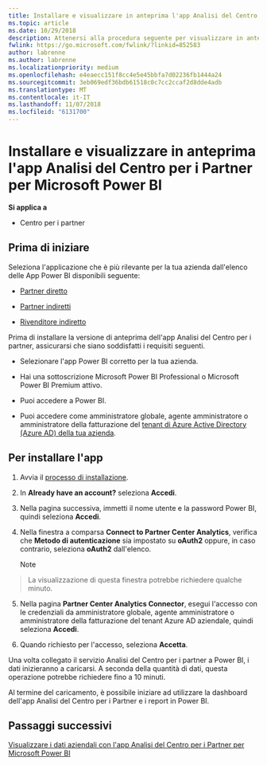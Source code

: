 ```yaml
---
title: Installare e visualizzare in anteprima l'app Analisi del Centro per i Partner per Microsoft Power BI | Centro per i partner
ms.topic: article
ms.date: 10/29/2018
description: Attenersi alla procedura seguente per visualizzare in anteprima l'app Analisi del Centro per i Partner per Power BI (per i partner diretti in CSP).
fwlink: https://go.microsoft.com/fwlink/?linkid=852583
author: labrenne
ms.author: labrenne
ms.localizationpriority: medium
ms.openlocfilehash: e4eaecc151f8cc4e5e45bbfa7d02236fb1444a24
ms.sourcegitcommit: 3eb069edf36bdb61518c0c7cc2ccaf2d8dde4adb
ms.translationtype: MT
ms.contentlocale: it-IT
ms.lasthandoff: 11/07/2018
ms.locfileid: "6131700"
---
```

# <a name="install-and-preview-the-partner-center-analytics-app-for-microsoft-power-bi"></a>Installare e visualizzare in anteprima l'app Analisi del Centro per i Partner per Microsoft Power BI

**Si applica a**

- Centro per i partner

## <a name="before-you-begin"></a>Prima di iniziare

Seleziona l'applicazione che è più rilevante per la tua azienda dall'elenco delle App Power BI disponibili seguente:
- [Partner diretto](https://app.powerbi.com/groups/me/getdata/services/direct-providers-partner-analytics)

- [Partner indiretti](https://app.powerbi.com/groups/me/getdata/services/indirect-providers-partner-analytics)

- [Rivenditore indiretto](https://app.powerbi.com/groups/me/getdata/services/indirect-seller-partner-analytics)

Prima di installare la versione di anteprima dell'app Analisi del Centro per i partner, assicurarsi che siano soddisfatti i requisiti seguenti.

- Selezionare l'app Power BI corretto per la tua azienda.

- Hai una sottoscrizione Microsoft Power BI Professional o Microsoft Power BI Premium attivo.

- Puoi accedere a Power BI.

- Puoi accedere come amministratore globale, agente amministratore o amministratore della fatturazione del [tenant di Azure Active Directory (Azure AD) della tua azienda](azure-active-directory-tenants-and-partner-center.md).

## <a name="to-install-the-app"></a>Per installare l'app

1. Avvia il [processo di installazione](https://app.powerbi.com/getdata/services/partneranalytics?cpcode=PartnerCenterAnalytics&getDataForceConnect=true&alwaysPromptForContentProviderCreds=true).

2. In **Already have an account?** seleziona **Accedi**. 

3.  Nella pagina successiva, immetti il nome utente e la password Power BI, quindi seleziona **Accedi**. 

4.  Nella finestra a comparsa **Connect to Partner Center Analytics**, verifica che **Metodo di autenticazione** sia impostato su **oAuth2** oppure, in caso contrario, seleziona **oAuth2** dall'elenco. 

    > [!NOTE]  
>  La visualizzazione di questa finestra potrebbe richiedere qualche minuto.

5.  Nella pagina **Partner Center Analytics Connector**, esegui l'accesso con le credenziali da amministratore globale, agente amministratore o amministratore della fatturazione del tenant Azure AD aziendale, quindi seleziona **Accedi**.
 
6.  Quando richiesto per l'accesso, seleziona **Accetta**. 

Una volta collegato il servizio Analisi del Centro per i partner a Power BI, i dati inizieranno a caricarsi. A seconda della quantità di dati, questa operazione potrebbe richiedere fino a 10 minuti. 

Al termine del caricamento, è possibile iniziare ad utilizzare la dashboard dell'app Analisi del Centro per i Partner e i report in Power BI.

## <a name="next-steps"></a>Passaggi successivi

[Visualizzare i dati aziendali con l'app Analisi del Centro per i Partner per Microsoft Power BI](power-bi-app-for-direct-partners-use.md)
